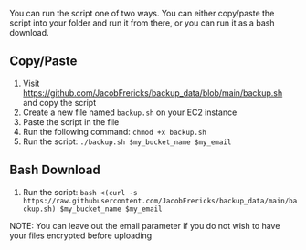 You can run the script one of two ways. You can either copy/paste the script into your folder and run it from there, or you can run it as a bash download.

## Copy/Paste
1. Visit https://github.com/JacobFrericks/backup_data/blob/main/backup.sh and copy the script
1. Create a new file named `backup.sh` on your EC2 instance
1. Paste the script in the file
1. Run the following command: `chmod +x backup.sh`
1. Run the script: `./backup.sh $my_bucket_name $my_email`

## Bash Download
1. Run the script: `bash <(curl -s https://raw.githubusercontent.com/JacobFrericks/backup_data/main/backup.sh) $my_bucket_name $my_email`

NOTE: You can leave out the email parameter if you do not wish to have your files encrypted before uploading